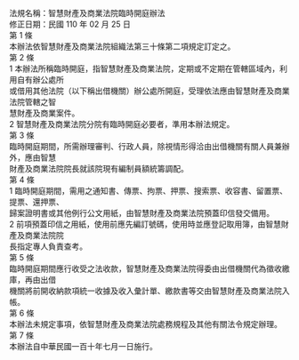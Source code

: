 法規名稱：智慧財產及商業法院臨時開庭辦法  
修正日期：民國 110 年 02 月 25 日  
第 1 條  
本辦法依智慧財產及商業法院組織法第三十條第二項規定訂定之。  
第 2 條  
1 本辦法所稱臨時開庭，指智慧財產及商業法院，定期或不定期在管轄區域內，利用自有辦公處所  
或借用其他法院（以下稱出借機關）辦公處所開庭，受理依法應由智慧財產及商業法院管轄之智  
慧財產及商業案件。  
2 智慧財產及商業法院分院有臨時開庭必要者，準用本辦法規定。  
第 3 條  
臨時開庭期間，所需辦理審判、行政人員，除視情形得洽由出借機關有關人員兼辦外，應由智慧  
財產及商業法院院長就該院現有編制員額統籌調配。  
第 4 條  
1 臨時開庭期間，需用之通知書、傳票、拘票、押票、搜索票、收容書、留置票、提票、還押票、  
歸案證明書或其他例行公文用紙，由智慧財產及商業法院預蓋印信發交備用。  
2 前項預蓋印信之用紙，使用前應先編訂號碼，使用時並應登記取用簿，由智慧財產及商業法院院  
長指定專人負責查考。  
第 5 條  
臨時開庭期間應行收受之法收款，智慧財產及商業法院得委由出借機關代為徵收繳庫，再由出借  
機關將前開收納款項統一收據及收入彙計單、繳款書等交由智慧財產及商業法院入帳。  
第 6 條  
本辦法未規定事項，依智慧財產及商業法院處務規程及其他有關法令規定辦理。  
第 7 條  
本辦法自中華民國一百十年七月一日施行。  


